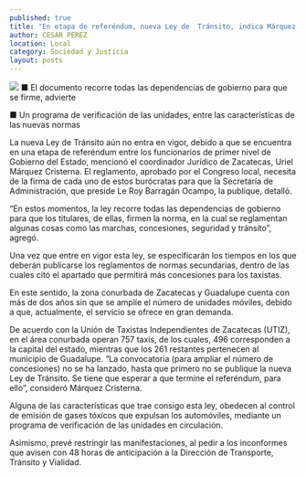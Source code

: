 ```yaml
---
published: true
title: "En etapa de referéndum, nueva Ley de  Tránsito, indica Márquez Cristerna"
author: CESAR PEREZ
location: Local
category: Sociedad y Justicia
layout: posts
---
```


![](http://i.imgur.com/0D4XChum.jpg)
■ El documento recorre todas las dependencias de gobierno para que se firme, advierte

■ Un programa de verificación de las unidades, entre las características de las nuevas normas

La nueva Ley de Tránsito aún no entra en vigor, debido a que se encuentra en una etapa de referéndum entre los funcionarios de primer nivel de Gobierno del Estado, mencionó el coordinador Jurídico de Zacatecas, Uriel Márquez Cristerna.
El reglamento, aprobado por el Congreso local, necesita de la firma de cada uno de estos burócratas para que la Secretaría de Administración, que preside Le Roy Barragán Ocampo, la publique, detalló. 

“En estos momentos, la ley recorre todas las dependencias de gobierno para que los titulares, de ellas, firmen la norma, en la cual se reglamentan algunas cosas como las marchas, concesiones, seguridad y tránsito”, agregó.

Una vez que entre en vigor esta ley, se especificarán los tiempos en los que deberán publicarse los reglamentos de normas secundarias, dentro de las cuales citó el apartado que permitirá más concesiones para los taxistas.

En este sentido, la zona conurbada de Zacatecas y Guadalupe cuenta con más de dos años sin que se amplíe el número de unidades móviles, debido a que, actualmente, el servicio se ofrece en gran demanda.

De acuerdo con la Unión de Taxistas Independientes de Zacatecas (UTIZ), en el área conurbada operan 757 taxis, de los cuales, 496 corresponden a la capital del estado, mientras que los 261 restantes pertenecen al municipio de Guadalupe.
“La convocatoria (para ampliar el número de concesiones) no se ha lanzado, hasta que primero no se publique la nueva Ley de Tránsito. Se tiene que esperar a que termine el referéndum, para ello”, consideró Márquez Cristerna.

Alguna de las características que trae consigo esta ley, obedecen al control de emisión de gases tóxicos que expulsan los automóviles, mediante un programa de verificación de las unidades en circulación.

Asimismo, prevé restringir las manifestaciones, al pedir a los inconformes que avisen con 48 horas de anticipación a la Dirección de Transporte, Tránsito y Vialidad.
